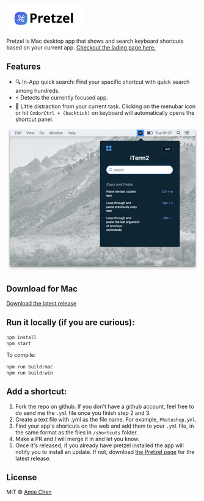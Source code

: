 <p align="left">
  <a href="https://www.amie-chen.com/pretzel/" target="_blank">
    <img alt="Parcel" src="./screenshot/logo.png" width="200">
  </a>
</p>

Pretzel is Mac desktop app that shows and search keyboard shortcuts based on your current app. [Checkout the lading page here.](https://www.amie-chen.com/pretzel)

## Features

* 🔍 In-App quick search: Find your specific shortcut with quick search among hundreds.
* ⚡ Detects the currently focused app.
* 🐠 Little distraction from your current task. Clicking on the menubar icon or hit `CmdorCtrl + (backtick)` on keyboard will automatically opens the shortcut panel.

![app-screen-shot](./screenshot/app-screen.png)

## Download for Mac

[Download the latest release](https://github.com/amiechen/pretzel/releases/tag/v0.5.0)

## Run it locally (if you are curious):

```
npm install
npm start
```

To compile:

```
npm run build:mac
npm run build:win
```

## Add a shortcut:

1.  Fork the repo on github. If you don't have a github account, feel free to do send me the `.yml` file once you finish step 2 and 3.
2.  Create a text file with <your-app-name>.yml as the file name. For example, `Photoshop.yml`.
3.  Find your app's shortcuts on the web and add them to your `.yml` file, in the same format as the files in `/shortcuts` folder.
4.  Make a PR and I will merge it in and let you know.
5.  Once it's released, if you already have pretzel installed the app will notify you to install an update. If not, download [the Pretzel page]() for the latest release.

## License

MIT © [Amie Chen](https://amie-chen.com)
